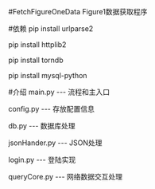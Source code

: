 #FetchFigureOneData
Figure1数据获取程序

#依赖
pip install urlparse2

pip install httplib2

pip install torndb

pip install mysql-python


#介绍
main.py			---  流程和主入口

config.py  		---  存放配置信息

db.py	   		---  数据库处理

jsonHander.py	---  JSON处理

login.py		---  登陆实现

queryCore.py	---  网络数据交互处理